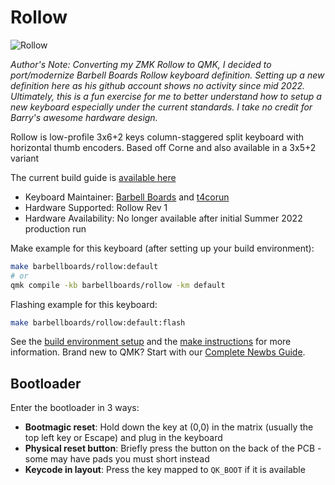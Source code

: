 # Rollow

![Rollow](https://assets.bigcartel.com/product_images/327532800/BothBoards_Logo.png?auto=format&fit=max&h=300)

*Author's Note: Converting my ZMK Rollow to QMK, I decided to port/modernize Barbell Boards Rollow keyboard definition. Setting up a new definition here as his github account shows no activity since mid 2022. Ultimately, this is a fun exercise for me to better understand how to setup a new keyboard especially under the current standards. I take no credit for Barry's awesome hardware design.*

Rollow is low-profile 3x6+2 keys column-staggered split keyboard with horizontal thumb encoders. Based off Corne and also available in a 3x5+2 variant

The current build guide is [available here](https://github.com/barbellboards/Rollow/blob/main/Instructions/BuildGuide.md)

* Keyboard Maintainer: [Barbell Boards](https://github.com/barbellboards) and [t4corun](https://github.com/t4corun/qmk_userspace)
* Hardware Supported: Rollow Rev 1
* Hardware Availability: No longer available after initial Summer 2022 production run

Make example for this keyboard (after setting up your build environment):

```bash
make barbellboards/rollow:default
# or
qmk compile -kb barbellboards/rollow -km default
```

Flashing example for this keyboard:

```bash
make barbellboards/rollow:default:flash
```

See the [build environment setup](https://docs.qmk.fm/#/getting_started_build_tools) and the [make instructions](https://docs.qmk.fm/#/getting_started_make_guide) for more information. Brand new to QMK? Start with our [Complete Newbs Guide](https://docs.qmk.fm/#/newbs).

## Bootloader

Enter the bootloader in 3 ways:

* **Bootmagic reset**: Hold down the key at (0,0) in the matrix (usually the top left key or Escape) and plug in the keyboard
* **Physical reset button**: Briefly press the button on the back of the PCB - some may have pads you must short instead
* **Keycode in layout**: Press the key mapped to `QK_BOOT` if it is available
